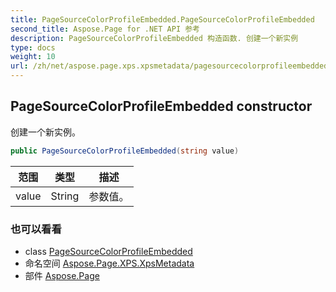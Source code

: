 ```yaml
---
title: PageSourceColorProfileEmbedded.PageSourceColorProfileEmbedded
second_title: Aspose.Page for .NET API 参考
description: PageSourceColorProfileEmbedded 构造函数. 创建一个新实例
type: docs
weight: 10
url: /zh/net/aspose.page.xps.xpsmetadata/pagesourcecolorprofileembedded/pagesourcecolorprofileembedded/
---
```

## PageSourceColorProfileEmbedded constructor

创建一个新实例。

```csharp
public PageSourceColorProfileEmbedded(string value)
```

| 范围 | 类型 | 描述 |
| --- | --- | --- |
| value | String | 参数值。 |

### 也可以看看

* class [PageSourceColorProfileEmbedded](../)
* 命名空间 [Aspose.Page.XPS.XpsMetadata](../../pagesourcecolorprofileembedded/)
* 部件 [Aspose.Page](../../../)


